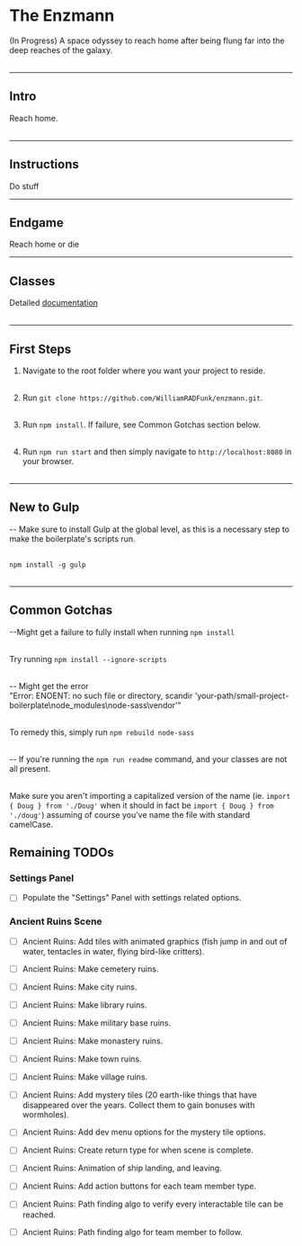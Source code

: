 # The Enzmann
(In Progress) A space odyssey to reach home after being flung far into the deep reaches of the galaxy.</br></br>

***

## Intro

Reach home.</br></br>

***

## Instructions

Do stuff

***

## Endgame

Reach home or die

***

## Classes

Detailed [documentation](docs/README.md)</br></br>

***

## First Steps

1. Navigate to the root folder where you want your project to reside.</br></br>

2. Run `git clone https://github.com/WilliamRADFunk/enzmann.git`.</br></br>

3. Run `npm install`. If failure, see Common Gotchas section below.</br></br>

4. Run `npm run start` and then simply navigate to `http://localhost:8080` in your browser.</br></br>

***

## New to Gulp

-- Make sure to install Gulp at the global level, as this is a necessary step to make the boilerplate's scripts run.</br></br>

`npm install -g gulp`</br></br>

***

## Common Gotchas

--Might get a failure to fully install when running `npm install`</br></br>

Try running `npm install --ignore-scripts`</br></br>

-- Might get the error</br>
"Error: ENOENT: no such file or directory, scandir 'your-path/small-project-boilerplate\node_modules\node-sass\vendor'"</br></br>

To remedy this, simply run `npm rebuild node-sass`</br></br>

-- If you're running the `npm run readme` command, and your classes are not all present.</br></br>

Make sure you aren't importing a capitalized version of the name (ie. `import { Doug } from './Doug'` when it should in fact be `import { Doug } from './doug'`) assuming of course you've name the file with standard camelCase.

## Remaining TODOs

### Settings Panel

- [ ] Populate the "Settings" Panel with settings related options.

### Ancient Ruins Scene

- [ ] Ancient Ruins: Add tiles with animated graphics (fish jump in and out of water, tentacles in water, flying bird-like critters).

- [ ] Ancient Ruins: Make cemetery ruins.

- [ ] Ancient Ruins: Make city ruins.

- [ ] Ancient Ruins: Make library ruins.

- [ ] Ancient Ruins: Make military base ruins.

- [ ] Ancient Ruins: Make monastery ruins.

- [ ] Ancient Ruins: Make town ruins.

- [ ] Ancient Ruins: Make village ruins.

- [ ] Ancient Ruins: Add mystery tiles (20 earth-like things that have disappeared over the years. Collect them to gain bonuses with wormholes).

- [ ] Ancient Ruins: Add dev menu options for the mystery tile options.

- [ ] Ancient Ruins: Create return type for when scene is complete.

- [ ] Ancient Ruins: Animation of ship landing, and leaving.

- [ ] Ancient Ruins: Add action buttons for each team member type.

- [ ] Ancient Ruins: Path finding algo to verify every interactable tile can be reached.

- [ ] Ancient Ruins: Path finding algo for team member to follow.

